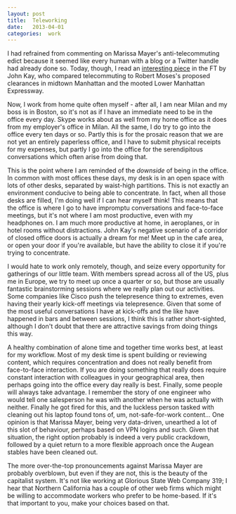 ```yaml
---
layout: post
title:  Teleworking 
date:   2013-04-01 
categories:  work 
---
```


I had refrained from commenting on Marissa Mayer's anti-telecommuting edict because it seemed like every human with a blog or a Twitter handle had already done so. Today, though, I read an [interesting piece](http://www.ft.com/cms/s/0/a06ecf44-954a-11e2-a151-00144feabdc0.html) in the FT by John Kay, who compared telecommuting to Robert Moses's proposed clearances in midtown Manhattan and the mooted Lower Manhattan Expressway. 

Now, I work from home quite often myself - after all, I am near Milan and my boss is in Boston, so it's not as if I have an immediate need to be in the office every day. Skype works about as well from my home office as it does from my employer's office in Milan. All the same, I do try to go into the office every ten days or so. Partly this is for the prosaic reason that we are not yet an entirely paperless office, and I have to submit physical receipts for my expenses, but partly I go into the office for the serendipitous conversations which often arise from doing that. 

This is the point where I am reminded of the *downside* of being in the office. In common with most offices these days, my desk is in an open space with lots of other desks, separated by waist-high partitions. This is not exactly an environment conducive to being able to concentrate. In fact, when all those desks are filled, I'm doing well if I can hear myself think! This means that the office is where I go to have impromptu conversations and face-to-face meetings, but it's not where I am most productive, even with my headphones on. I am much more productive at home, in aeroplanes, or in hotel rooms without distractions. John Kay's negative scenario of a corridor of closed office doors is actually a dream for me! Meet up in the cafe area, or open your door if you're available, but have the ability to close it if you're trying to concentrate. 

I would hate to work only remotely, though, and seize every opportunity for gatherings of our little team. With members spread across all of the US, plus me in Europe, we try to meet up once a quarter or so, but those are usually fantastic brainstorming sessions where we really plan out our activities. Some companies like Cisco push the telepresence thing to extremes, even having their yearly kick-off meetings via telepresence. Given that some of the most useful conversations I have at kick-offs and the like have happened in bars and between sessions, I think this is rather short-sighted, although I don't doubt that there are attractive savings from doing things this way. 

A healthy combination of alone time and together time works best, at least for my workflow. Most of my desk time is spent building or reviewing content, which requires concentration and does not really benefit from face-to-face interaction. If you are doing something that really does require constant interaction with colleagues in your geographical area, then perhaps going into the office every day really is best.
Finally, some people will always take advantage. I remember the story of one engineer who would tell one salesperson he was with another when he was actually with neither. Finally he got fired for this, and the luckless person tasked with cleaning out his laptop found tons of, um, not-safe-for-work content... One opinion is that Marissa Mayer, being very data-driven, unearthed a lot of this slot of behaviour, perhaps based on VPN logins and such. Given that situation, the right option probably is indeed a very public crackdown, followed by a quiet return to a more flexible approach once the Augean stables have been cleaned out. 

The more over-the-top pronouncements against Marissa Mayer are probably overblown, but even if they are not, this is the beauty of the capitalist system. It's not like working at Glorious State Web Company 319; I hear that Northern California has a couple of other web firms which might be willing to accommodate workers who prefer to be home-based. If it's that important to you, make your choices based on that.